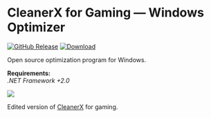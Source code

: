 # CleanerX for Gaming — Windows Optimizer

[![GitHub Release](https://img.shields.io/github/release/sec9/CleanerX-for-Gaming.svg)](https://github.com/sec9/CleanerX-for-Gaming/releases/latest) [![Download](https://img.shields.io/github/downloads/sec9/CleanerX-for-Gaming/total.svg)](https://github.com/sec9/CleanerX-for-Gaming/releases/latest)

Open source optimization program for Windows.

**Requirements:**<br />
*.NET Framework +2.0*
<br />

<img src="https://cdn.discordapp.com/attachments/489752132065558538/859813669482659901/Untitled-1.png">

Edited version of [CleanerX](https://github.com/obirninja-lab/CleanerX) for gaming.
